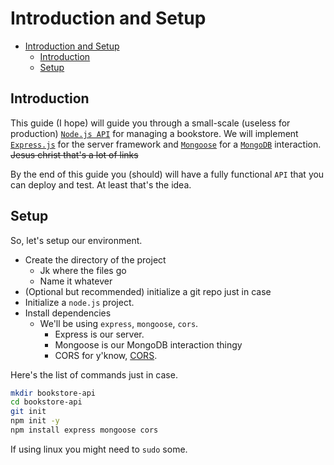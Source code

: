 # Introduction and Setup

<!--toc:start-->

- [Introduction and Setup](#introduction-and-setup)
  - [Introduction](#introduction)
  - [Setup](#setup)

<!--toc:end-->

## Introduction

This guide (I hope) will guide you through a small-scale (useless for production)
[`Node.js API`](https://nodejs.org/en) for managing a bookstore.
We will implement [`Express.js`](https://expressjs.com/) for the server framework and
[`Mongoose`](https://mongoosejs.com/) for a [`MongoDB`](https://www.mongodb.com/) interaction.
~~Jesus christ that's a lot of links~~

By the end of this guide you (should) will have a fully functional `API` that you can deploy and test.
At least that's the idea.

## Setup

So, let's setup our environment.

- Create the directory of the project
  - Jk where the files go
  - Name it whatever
- (Optional but recommended) initialize a git repo just in case
- Initialize a `node.js` project.
- Install dependencies
  - We'll be using `express`, `mongoose`, `cors`.
    - Express is our server.
    - Mongoose is our MongoDB interaction thingy
    - CORS for y'know, [CORS](https://aws.amazon.com/what-is/cross-origin-resource-sharing/).

Here's the list of commands just in case.

```sh
mkdir bookstore-api
cd bookstore-api
git init
npm init -y
npm install express mongoose cors
```

If using linux you might need to `sudo` some.
